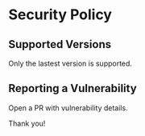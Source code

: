 # Security Policy

## Supported Versions
Only the lastest version is supported. 

## Reporting a Vulnerability
Open a PR with vulnerability details. 

Thank you!
